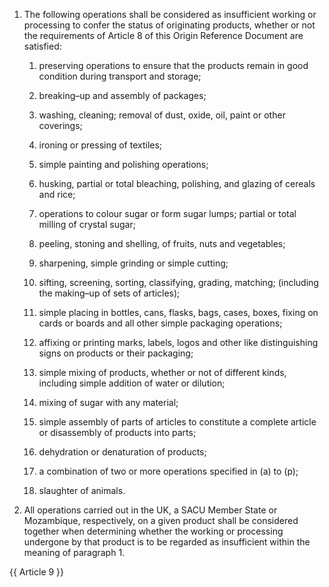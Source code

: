 1. The following operations shall be considered as insufficient working or processing to confer the status of originating products, whether or not the requirements of Article 8 of this Origin Reference Document are satisfied:

   1. preserving operations to ensure that the products remain in good condition during transport and storage;

   2. breaking–up and assembly of packages;

   3. washing, cleaning; removal of dust, oxide, oil, paint or other coverings;

   4. ironing or pressing of textiles;

   5. simple painting and polishing operations;

   6. husking, partial or total bleaching, polishing, and glazing of cereals and rice;

   7. operations to colour sugar or form sugar lumps; partial or total milling of crystal sugar;

   8. peeling, stoning and shelling, of fruits, nuts and vegetables;

   9. sharpening, simple grinding or simple cutting;

   10. sifting, screening, sorting, classifying, grading, matching; (including the making–up of sets of articles);

   11. simple placing in bottles, cans, flasks, bags, cases, boxes, fixing on cards or boards and all other simple packaging operations;

   12. affixing or printing marks, labels, logos and other like distinguishing signs on products or their packaging;

   13. simple mixing of products, whether or not of different kinds, including simple addition of water or dilution;

   14. mixing of sugar with any material;

   15. simple assembly of parts of articles to constitute a complete article or disassembly of products into parts;

   16. dehydration or denaturation of products;

   17. a combination of two or more operations specified in (a) to (p);

   18. slaughter of animals.

2. All operations carried out in the UK, a SACU Member State or Mozambique, respectively, on a given product shall be considered together when determining whether the working or processing undergone by that product is to be regarded as insufficient within the meaning of paragraph 1.

{{ Article 9 }}
